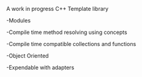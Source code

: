 A work in progress C++ Template library  

-Modules  

-Compile time method resolving using concepts  

-Compile time compatible collections and functions  

-Object Oriented  

-Expendable with adapters
